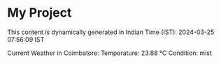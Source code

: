 # My Project

This content is dynamically generated in Indian Time (IST): 2024-03-25 07:56:09 IST


Current Weather in Coimbatore:
Temperature: 23.88 °C
Condition: mist

